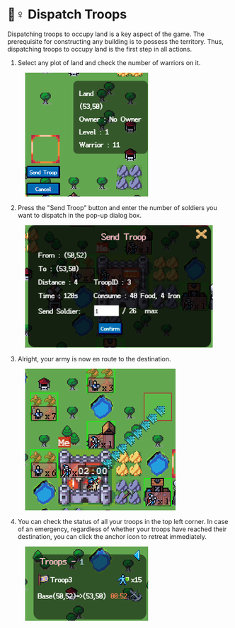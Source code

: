 # 💂♀ Dispatch Troops

Dispatching troops to occupy land is a key aspect of the game. The prerequisite for constructing any building is to possess the territory. Thus, dispatching troops to occupy land is the first step in all actions.

1. Select any plot of land and check the number of warriors on it.

<figure><img src="../../.gitbook/assets/image (5).png" alt=""><figcaption></figcaption></figure>

2. Press the "Send Troop" button and enter the number of soldiers you want to dispatch in the pop-up dialog box.

<figure><img src="../../.gitbook/assets/image (6).png" alt=""><figcaption></figcaption></figure>

3. Alright, your army is now en route to the destination.

<figure><img src="../../.gitbook/assets/image (7).png" alt=""><figcaption></figcaption></figure>

4. You can check the status of all your troops in the top left corner. In case of an emergency, regardless of whether your troops have reached their destination, you can click the anchor icon to retreat immediately.

<figure><img src="../../.gitbook/assets/image (8).png" alt=""><figcaption></figcaption></figure>

##
